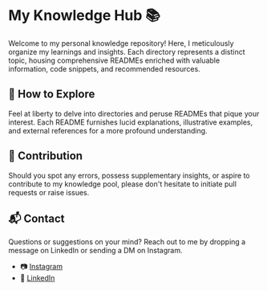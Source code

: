 # My Knowledge Hub 📚

Welcome to my personal knowledge repository! Here, I meticulously organize my learnings and insights. Each directory represents a distinct topic, housing comprehensive READMEs enriched with valuable information, code snippets, and recommended resources.

## 📝 How to Explore

Feel at liberty to delve into directories and peruse READMEs that pique your interest. Each README furnishes lucid explanations, illustrative examples, and external references for a more profound understanding.

## 🤝 Contribution

Should you spot any errors, possess supplementary insights, or aspire to contribute to my knowledge pool, please don't hesitate to initiate pull requests or raise issues.

## 📬 Contact

Questions or suggestions on your mind? Reach out to me by dropping a message on LinkedIn or sending a DM on Instagram.

- 📷 [Instagram](https://www.instagram.com/in/gokaymeydann/)
- ‍💼 [LinkedIn](https://www.linkedin.com/in/gokaymeydan/)

